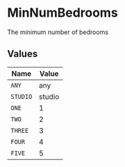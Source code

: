 # MinNumBedrooms

The minimum number of bedrooms


## Values

| Name     | Value    |
| -------- | -------- |
| `ANY`    | any      |
| `STUDIO` | studio   |
| `ONE`    | 1        |
| `TWO`    | 2        |
| `THREE`  | 3        |
| `FOUR`   | 4        |
| `FIVE`   | 5        |